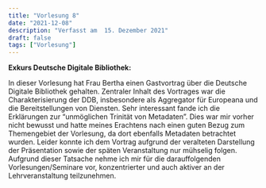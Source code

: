 ```yaml
---
title: "Vorlesung 8"
date: "2021-12-08"
description: "Verfasst am  15. Dezember 2021"
draft: false
tags: ["Vorlesung"]
---
```


**Exkurs Deutsche Digitale Bibliothek:**

 In dieser Vorlesung hat Frau Bertha einen Gastvortrag über die Deutsche Digitale Bibliothek gehalten. Zentraler Inhalt des Vortrages war die Charakterisierung der DDB, insbesondere als Aggregator für Europeana und die Bereitstellungen von Diensten.  Sehr interessant fande ich die Erklärungen zur “unmöglichen Trinität von Metadaten”. Dies war mir vorher nicht bewusst und hatte meines Erachtens nach einen guten Bezug zum Themengebiet der Vorlesung, da dort ebenfalls Metadaten betrachtet wurden. Leider konnte ich dem Vortrag aufgrund der veralteten Darstellung der Präsentation sowie der späten Veranstaltung nur mühselig folgen. Aufgrund dieser Tatsache nehme ich mir für die darauffolgenden Vorlesungen/Seminare vor, konzentrierter und auch aktiver an der Lehrveranstaltung teilzunehmen.